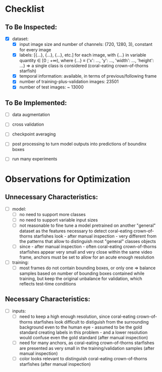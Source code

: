 # Checklist

## To Be Inspected:
- [x] dataset:
    - [x] input image size and number of channels: (720, 1280, 3), constant for every image
    - [x] labels: [{...}, {...}, {...}, etc.] for each image, with {...} in variable quantity ∈ [0 ; +∞), where {...} ≡ {'x': ..., 'y': ..., 'width': ..., 'height': ...} ⇒ a single class is considered (coral-eating crown-of-thorns starfish)
    - [x] temporal information: available, in terms of previous/following frame
    - [x] number of training-plus-validation images: 23501
    - [x] number of test images: ~ 13000

## To Be Implemented:
- [ ] data augmentation
- [ ] cross validation
- [ ] checkpoint averaging
- [ ] post processing to turn model outputs into predictions of boundinx boxes
- [ ] run many experiments


# Observations for Optimization

## Unnecessary Characteristics:
- [ ] model:
    - [ ] no need to support more classes
    - [ ] no need to support variable input sizes
    - [ ] not reasonable to fine tune a model pretrained on another "general" dataset as the features necessary to detect coral-eating crown-of-thorns starfishes look - after manual inspection - very different from the patterns that allow to distinguish most "general" classes objects
    - [ ] since - after manual inspection - often coral-eating crown-of-thorns starfishes appear very small and very close within the same video frame, anchors must be set to allow for an acute enough resolution
- [ ] training:
    - [ ] most frames do not contain bounding boxes, or only one ⇒ balance samples based on number of bounding boxes contained while training, but keep the original unbalance for validation, which reflects test-time conditions

## Necessary Characteristics:
- [ ] inputs:
    - [ ] need to keep a high enough resolution, since coral-eating crown-of-thorns starfishes look difficult to distiguish from the surrounding background even to the human eye - assumed to be the gold standard creating labels in this problem - and a lower resolution would confuse even the gold standard (after manual inspection)
    - [ ] need for many anchors, as coral-eating crown-of-thorns starfishes are presented as very small in the training/validation samples (after manual inspection)
    - [ ] color looks relevant to distinguish coral-eating crown-of-thorns starfishes (after manual inspection)
